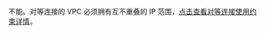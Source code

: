 不能。对等连接的 VPC 必须拥有互不重叠的 IP 范围，[点击查看对等连接使用约束详情](https://cloud.tencent.com/doc/product/215/5000#.E4.BD.BF.E7.94.A8.E7.BA.A6.E6.9D.9F)。